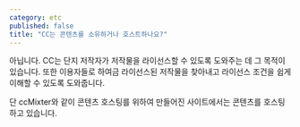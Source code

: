 ```yaml
---
category: etc
published: false
title: "CC는 콘텐츠를 소유하거나 호스트하나요?"
---
```


아닙니다. CC는 단지 저작자가 저작물을 라이선스할 수 있도록 도와주는 데 그 목적이 있습니다. 또한 이용자들로 하여금 라이선스된 저작물을 찾아내고 라이선스 조건을 쉽게 이해할 수 있도록 도와줍니다. 

단 ccMixter와 같이 콘텐츠 호스팅를 위하여 만들어진 사이트에서는 콘텐츠를 호스팅하고 있습니다. 

